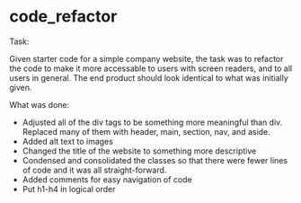 # code_refactor

Task:

Given starter code for a simple company website, the task was to refactor the code to make it more accessable to users with screen readers, and to all users in general. The end product should look identical to what was initially given.


What was done:

- Adjusted all of the div tags to be something more meaningful than div. Replaced many of them with header, main, section, nav, and aside.
- Added alt text to images
- Changed the title of the website to something more descriptive
- Condensed and consolidated the classes so that there were fewer lines of code and it was all straight-forward.
- Added comments for easy navigation of code
- Put h1-h4 in logical order


